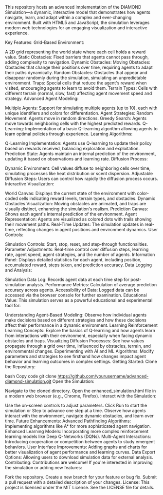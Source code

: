 This repository hosts an advanced implementation of the DIAMOND Simulation—a dynamic, interactive model that demonstrates how agents navigate, learn, and adapt within a complex and ever-changing environment. Built with HTML5 and JavaScript, the simulation leverages modern web technologies for an engaging visualization and interactive experience.

Key Features:
Grid-Based Environment:

A 2D grid representing the world state where each cell holds a reward value.
Static Obstacles: Fixed barriers that agents cannot pass through, adding complexity to navigation.
Dynamic Obstacles:
Moving Obstacles: Obstacles that change their positions over time, requiring agents to adapt their paths dynamically.
Random Obstacles: Obstacles that appear and disappear randomly during the simulation, simulating an unpredictable environment.
Traps: Special cells that reduce the agent's reward when visited, encouraging agents to learn to avoid them.
Terrain Types: Cells with different terrain (normal, slow, fast) affecting agent movement speed and strategy.
Advanced Agent Modeling:

Multiple Agents: Support for simulating multiple agents (up to 10), each with unique identifiers and colors for differentiation.
Agent Strategies:
Random Movement: Agents move in random directions.
Greedy Search: Agents move towards neighboring cells with the highest predicted rewards.
Q-Learning: Implementation of a basic Q-learning algorithm allowing agents to learn optimal policies through experience.
Learning Algorithms:

Q-Learning Implementation: Agents use Q-learning to update their policy based on rewards received, balancing exploration and exploitation.
Prediction State: Agents maintain an internal prediction of the environment, updating it based on observations and learning rate.
Diffusion Process:

Dynamic Environment: Cell values diffuse to neighboring cells over time, simulating processes like heat distribution or scent dispersion.
Adjustable Diffusion Steps: Users can control how rapidly the diffusion process occurs.
Interactive Visualization:

World Canvas: Displays the current state of the environment with color-coded cells indicating reward levels, terrain types, and obstacles.
Dynamic Obstacles Visualization: Moving obstacles are animated, and traps are visually distinct, enhancing the simulation's realism.
Prediction Canvas: Shows each agent's internal prediction of the environment.
Agent Representation: Agents are visualized as colored dots with trails showing their movement paths.
Real-Time Updates: The simulation updates in real-time, reflecting changes in agent positions and environment dynamics.
User Controls:

Simulation Controls: Start, stop, reset, and step-through functionalities.
Parameter Adjustments: Real-time control over diffusion steps, learning rate, agent speed, agent strategies, and the number of agents.
Information Panel: Displays detailed statistics for each agent, including position, accumulated reward, steps taken, and prediction accuracy.
Data Logging and Analysis:

Simulation Data Log: Records agent data at each time step for post-simulation analysis.
Performance Metrics: Calculation of average prediction accuracy across agents.
Accessibility of Data: Logged data can be accessed via the browser console for further examination.
Educational Value:
This simulation serves as a powerful educational and experimental tool for:

Understanding Agent-Based Modeling: Observe how individual agents make decisions based on different strategies and how these decisions affect their performance in a dynamic environment.
Learning Reinforcement Learning Concepts: Explore the basics of Q-learning and how agents learn from interactions with their environment, especially when facing dynamic obstacles and traps.
Visualizing Diffusion Processes: See how values propagate through a grid over time, influenced by obstacles, terrain, and environmental changes.
Experimenting with AI and ML Algorithms: Modify parameters and strategies to see firsthand how changes impact agent behavior and learning outcomes in complex settings.
Getting Started:
Clone the Repository:

bash
Copy code
git clone https://github.com/yourusername/advanced-diamond-simulation.git
Open the Simulation:

Navigate to the cloned directory.
Open the enhanced_simulation.html file in a modern web browser (e.g., Chrome, Firefox).
Interact with the Simulation:

Use the on-screen controls to adjust parameters.
Click Run to start the simulation or Step to advance one step at a time.
Observe how agents interact with the environment, navigate dynamic obstacles, and learn over time.
Future Enhancements:
Advanced Pathfinding Algorithms: Implementing algorithms like A* for more sophisticated agent navigation.
Enhanced Learning Models: Incorporating more complex reinforcement learning models like Deep Q-Networks (DQNs).
Multi-Agent Interactions: Introducing cooperation or competition between agents to study emergent behaviors.
User Interface Improvements: Adding graphs and charts for better visualization of agent performance and learning curves.
Data Export Options: Allowing users to download simulation data for external analysis.
Contributing:
Contributions are welcome! If you're interested in improving the simulation or adding new features:

Fork the repository.
Create a new branch for your feature or bug fix.
Submit a pull request with a detailed description of your changes.
License:
This project is licensed under the MIT License. See the LICENSE file for details.

